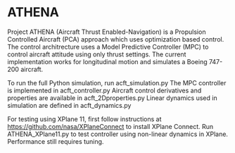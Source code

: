 # ATHENA
Project ATHENA (Aircraft Thrust Enabled-Navigation) is a Propulsion Controlled Aircraft (PCA) approach which uses optimization based control. The control architrecture uses a Model Predictive Controller (MPC) to control aircraft attitude using only thrust settings. The current implementation works for longitudinal motion and simulates a Boeing 747-200 aircraft.

To run the full Python simulation, run acft_simulation.py
The MPC controller is implemented in acft_controller.py
Aircraft control derivatives and properties are available in acft_2Dproperties.py
Linear dynamics used in simulation are defined in acft_dynamics.py

For testing using XPlane 11, first follow instructions at https://github.com/nasa/XPlaneConnect to install XPlane Connect.
Run ATHENA_XPlane11.py to test controller using non-linear dynamics in XPlane. Performance still requires tuning.
